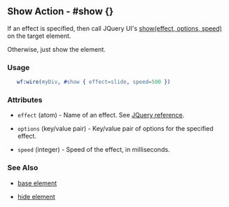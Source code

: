 <!-- dash: #show | Event | ###:Section -->



## Show Action - #show {}

  If an effect is specified, then call JQuery UI's [show(effect,
  options, speed)](http://docs.jquery.com/UI/Effects/show) on the target element.
	
  Otherwise, just show the element.


### Usage

```erlang
   wf:wire(myDiv, #show { effect=slide, speed=500 })

```

### Attributes

   * `effect` (atom) - Name of an effect. See <a href='http://docs.jquery.com/UI/Effects'>JQuery reference</a>.

   * `options` (key/value pair) - Key/value pair of options for the specified effect.

   * `speed` (integer) - Speed of the effect, in milliseconds.

### See Also

 *  [base element](./action_base.md)

 *  [hide element](./hide.md)

 
